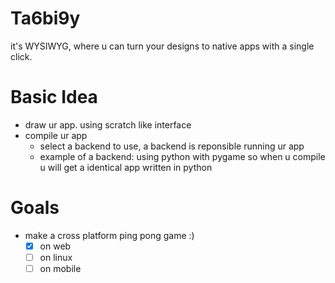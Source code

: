 # Ta6bi9y
it's WYSIWYG, where u can turn your designs to native apps with a single click.       

# Basic Idea
-   draw ur app. using scratch like interface
-   compile ur app
    -   select a backend to use, a backend is reponsible running ur app
    -   example of a backend: using python with pygame so when u compile u will get a identical app written in python

# Goals
-   make a cross platform ping pong game :)
    - [x] on web
    - [ ] on linux
    - [ ] on mobile